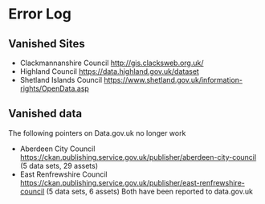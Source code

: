 # Error Log

## Vanished Sites

- Clackmannanshire Council http://gis.clacksweb.org.uk/ 
- Highland Council https://data.highland.gov.uk/dataset 
- Shetland Islands Council https://www.shetland.gov.uk/information-rights/OpenData.asp 

## Vanished data

The following pointers on Data.gov.uk no longer work

- Aberdeen City Council https://ckan.publishing.service.gov.uk/publisher/aberdeen-city-council (5 data sets, 29 assets)
- East Renfrewshire Council https://ckan.publishing.service.gov.uk/publisher/east-renfrewshire-council (5 data sets, 6 assets)
Both have been reported to data.gov.uk